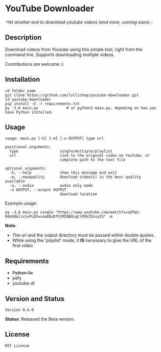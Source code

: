 # YouTube Downloader

_-Yet another tool to download youtube videos (and more, coming soon).-_
 
## Description

Download videos from Youtube using this simple tool, right from the command line. Supports downloading multiple videos.

Contributions are welcome :)


## Installation

```
cd folder_name
git clone https://github.com/lollichop/youtube-downloader.git
cd youtube-downloader
pip install -U -r requirements.txt
py -3.6 main.py             # or python3 main.py, depeding on how you have Python installed.
```

## Usage
```
usage: main.py [-h] [-m] [-o OUTPUT] type url

positional arguments:
  type                   single/multiple/playlist
  url                    link to the original video on YouTube, or 
                         complete path to the text file

optional arguments:
  -h, --help             show this message and exit
  -m, --maxquality       download video(s) in the best quality available
  -a, --audio            audio only mode
  -o OUTPUT, --output OUTPUT
                         download location
```
Example usage:
```
py -3.6 main.py single "https://www.youtube.com/watch?v=aIPqt-OdmS0&list=PLQVvvaa0QuDfV1MIRBOcqClP6VZXsvyZS" -m
```
**Note**: 
* The url and the output directory must be passed within double quotes. 
* While using the 'playlist' mode, it **IS** necessary to give the URL of the first video.


## Requirements
* ~~Python 3x~~
* pafy
* youtube-dl

## Version and Status

`Version 0.4.0`

**Status**: Released the Beta version.


## License
`MIT License`

